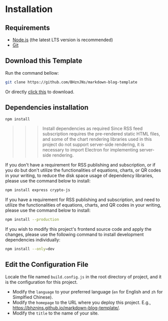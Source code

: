 # Installation

## Requirements

- [Node.js](https://nodejs.org) (the latest LTS version is recommended)
- [Git](https://git-scm.com/download)

## Download this Template

Run the command bellow:
```bash
git clone https://github.com/BHznJNs/markdown-blog-template
```

Or directly [click this](https://github.com/BHznJNs/markdown-blog-template/archive/refs/heads/main.zip) to download.

## Dependencies installation

```bash
npm install
```

>>>Install dependencies as required
Since RSS feed subscription requires the pre-rendered static HTML files, and some of the chart rendering libraries used in this project do not support server-side rendering, it is necessary to import Electron for implementing server-side rendering.

If you don't have a requirement for RSS publishing and subscription, or if you do but don't utilize the functionalities of equations, charts, or QR codes in your writing, to reduce the disk space usage of dependency libraries, please use the command below to install:
```bash
npm install express crypto-js
```

If you have a requirement for RSS publishing and subscription, and need to utilize the functionalities of equations, charts, and QR codes in your writing, please use the command below to install:
```bash
npm install --production
```

If you wish to modify this project's frontend source code and apply the changes, please use the following command to install development dependencies individually:
```bash
npm install --only=dev
```
>>>

## Edit the Configuration File

Locale the file named ``build.config.js`` in the root directory of project, and it is the configuration for this project.
- Modify the ``language`` to your preferred language (``en`` for English and ``zh`` for Simplfied Chinese).
- Modify the ``homepage`` to the URL where you deploy this project. E.g., [https:\/\/bhznjns.github.io/markdown-blog-template/](https://bhznjns.github.io/markdown-blog-template/).
- Modify the ``title`` to the name of your site.
